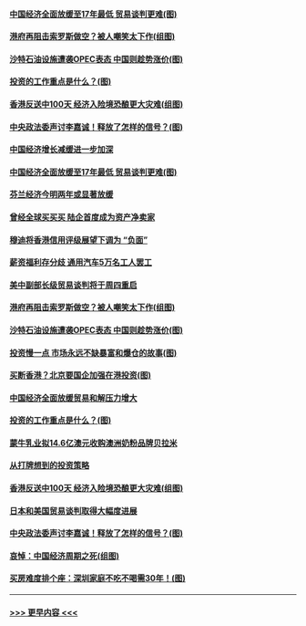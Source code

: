 #### [中国经济全面放缓至17年最低 贸易谈判更难(图)](../pages/p5/907648.md?t=09172033) 
#### [港府再阻击索罗斯做空？被人嘲笑太下作(组图)](../pages/p5/907637.md?t=09172033) 
#### [沙特石油设施遭袭OPEC表态 中国则趁势涨价(图)](../pages/p5/907570.md?t=09172033) 
#### [投资的工作重点是什么？(图)](../pages/p5/907561.md?t=09172033) 
#### [香港反送中100天 经济入险境恐酿更大灾难(组图)](../pages/p5/907533.md?t=09172033) 
#### [中央政法委声讨李嘉诚！释放了怎样的信号？(图)](../pages/p5/907522.md?t=09172033) 
#### [中国经济增长减缓进一步加深](../pages/p5/907649.md?t=09172033) 
#### [中国经济全面放缓至17年最低 贸易谈判更难(图)](../pages/p5/907648.md?t=09172033) 
#### [芬兰经济今明两年或显著放缓](../pages/p5/907643.md?t=09172033) 
#### [曾经全球买买买 陆企首度成为资产净卖家](../pages/p5/907641.md?t=09172033) 
#### [穆迪将香港信用评级展望下调为 “负面”](../pages/p5/907640.md?t=09172033) 
#### [薪资福利存分歧 通用汽车5万名工人罢工](../pages/p5/907639.md?t=09172033) 
#### [美中副部长级贸易谈判将于周四重启](../pages/p5/907638.md?t=09172033) 
#### [港府再阻击索罗斯做空？被人嘲笑太下作(组图)](../pages/p5/907637.md?t=09172033) 
#### [沙特石油设施遭袭OPEC表态 中国则趁势涨价(图)](../pages/p5/907570.md?t=09172033) 
#### [投资慢一点 市场永远不缺暴富和爆仓的故事(图)](../pages/p5/907564.md?t=09172033) 
#### [买断香港？北京要国企加强在港投资(图)](../pages/p5/907582.md?t=09172033) 
#### [中国经济全面放缓贸易和解压力增大](../pages/p5/907579.md?t=09172033) 
#### [投资的工作重点是什么？(图)](../pages/p5/907561.md?t=09172033) 
#### [蒙牛乳业拟14.6亿澳元收购澳洲奶粉品牌贝拉米](../pages/p5/907571.md?t=09172033) 
#### [从打牌想到的投资策略](../pages/p5/907563.md?t=09172033) 
#### [香港反送中100天 经济入险境恐酿更大灾难(组图)](../pages/p5/907533.md?t=09172033) 
#### [日本和美国贸易谈判取得大幅度进展](../pages/p5/907527.md?t=09172033) 
#### [中央政法委声讨李嘉诚！释放了怎样的信号？(图)](../pages/p5/907522.md?t=09172033) 
#### [哀悼：中国经济周期之死(组图)](../pages/p5/907455.md?t=09172033) 
#### [买房难度排个座：深圳家庭不吃不喝需30年！(图)](../pages/p5/907463.md?t=09172033) 

----
#### [ >>> 更早内容 <<< ](../indexes/p5-earlier.md)
